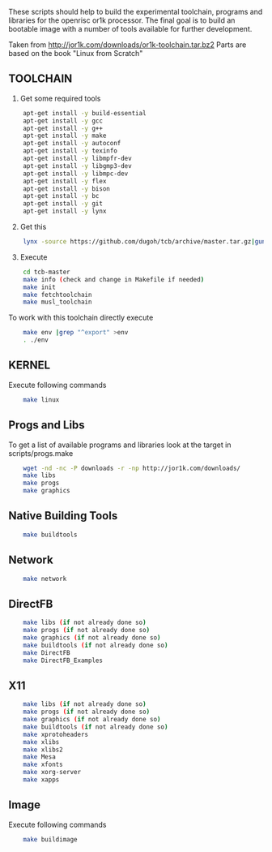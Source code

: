 These scripts should help to build the experimental toolchain, programs and libraries for the openrisc or1k processor.
The final goal is to build an bootable image with a number of tools available for further development.

Taken from http://jor1k.com/downloads/or1k-toolchain.tar.bz2
Parts are based on the book "Linux from Scratch"


TOOLCHAIN
---------

1. Get some required tools
```sh
	apt-get install -y build-essential
	apt-get install -y gcc
	apt-get install -y g++
	apt-get install -y make
	apt-get install -y autoconf
	apt-get install -y texinfo
	apt-get install -y libmpfr-dev
	apt-get install -y libgmp3-dev
	apt-get install -y libmpc-dev
	apt-get install -y flex
	apt-get install -y bison
	apt-get install -y bc
	apt-get install -y git
	apt-get install -y lynx
```
2. Get this
```sh
	lynx -source https://github.com/dugoh/tcb/archive/master.tar.gz|gunzip -c |tar -xvf -
```
3. Execute
```sh
	cd tcb-master
	make info (check and change in Makefile if needed)
	make init
	make fetchtoolchain
	make musl_toolchain
```

To work with this toolchain directly execute
```sh
	make env |grep "^export" >env
	. ./env
```

KERNEL
------
Execute following commands
```sh
	make linux
```

Progs and Libs
--------------

To get a list of available programs and libraries look at the target in scripts/progs.make
```sh
	wget -nd -nc -P downloads -r -np http://jor1k.com/downloads/
	make libs
	make progs
	make graphics
```

Native Building Tools
---------------------
```sh
	make buildtools
```

Network 
-------
```sh
	make network
```


DirectFB
--------
```sh
	make libs (if not already done so)
	make progs (if not already done so)
	make graphics (if not already done so)
	make buildtools (if not already done so)
	make DirectFB 
	make DirectFB_Examples
```

X11
---
```sh
	make libs (if not already done so)
	make progs (if not already done so)
	make graphics (if not already done so)
	make buildtools (if not already done so)
	make xprotoheaders
	make xlibs
	make xlibs2
	make Mesa
	make xfonts
	make xorg-server
	make xapps
```
Image
-----

Execute following commands
```sh
	make buildimage
```
	
